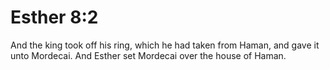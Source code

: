 # Esther 8:2

And the king took off his ring, which he had taken from Haman, and gave it unto Mordecai. And Esther set Mordecai over the house of Haman.